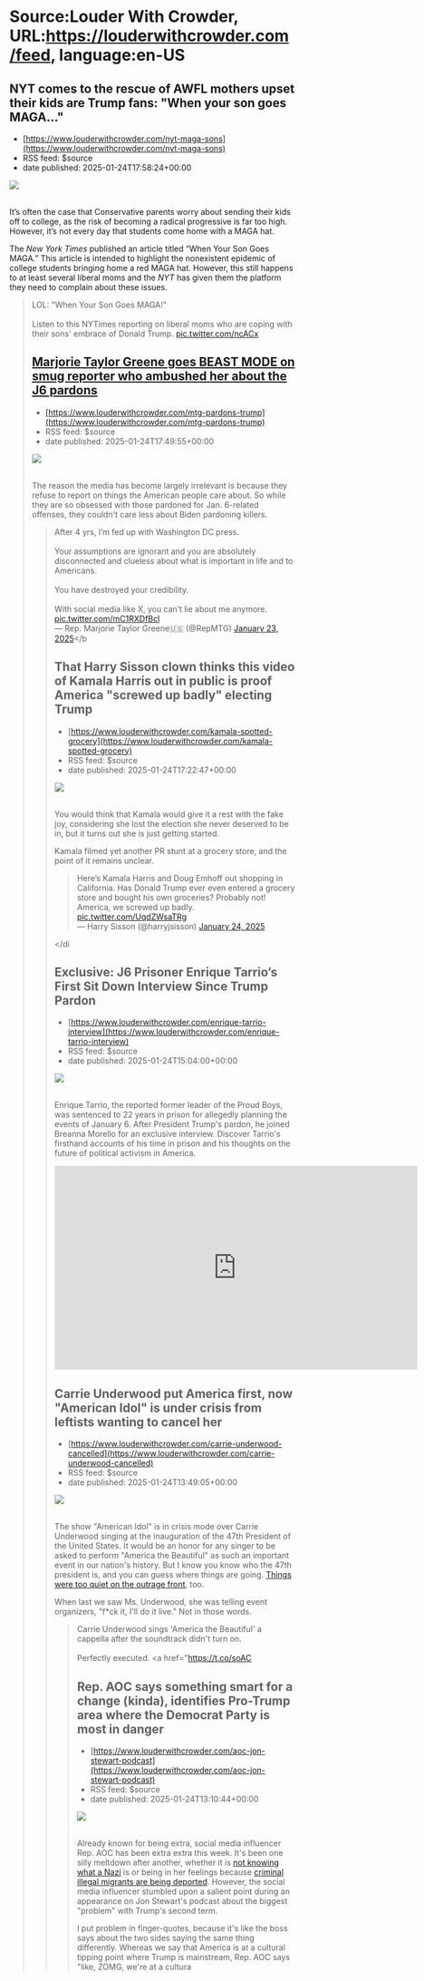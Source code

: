 # Source:Louder With Crowder, URL:https://louderwithcrowder.com/feed, language:en-US

## NYT comes to the rescue of AWFL mothers upset their kids are Trump fans: "When your son goes MAGA..."
 - [https://www.louderwithcrowder.com/nyt-maga-sons](https://www.louderwithcrowder.com/nyt-maga-sons)
 - RSS feed: $source
 - date published: 2025-01-24T17:58:24+00:00

<img src="https://www.louderwithcrowder.com/media-library/image.jpg?id=55855133&width=1200&height=800&coordinates=0%2C43%2C0%2C43"/><br/><br/><p>It’s often the case that Conservative parents worry about sending their kids off to college, as the risk of becoming a radical progressive is far too high. However, it’s not every day that students come home with a MAGA hat. </p><p>The <em>New York Times</em> published an article titled “When Your Son Goes MAGA.” This article is intended to highlight the nonexistent epidemic of college students bringing home a red MAGA hat. However, this still happens to at least several liberal moms and the <em>NYT </em>has given them the platform they need to complain about these issues.</p><div class="rm-embed embed-media"><blockquote class="twitter-tweet">LOL: "When Your Son Goes MAGA!"<br/><br/>Listen to this NYTimes reporting on liberal moms who are coping with their sons' embrace of Donald Trump. <a href="https://t.co/ncACxJAAE1">pic.twitter.com/ncACx

## Marjorie Taylor Greene goes BEAST MODE on smug reporter who ambushed her about the J6 pardons
 - [https://www.louderwithcrowder.com/mtg-pardons-trump](https://www.louderwithcrowder.com/mtg-pardons-trump)
 - RSS feed: $source
 - date published: 2025-01-24T17:49:55+00:00

<img src="https://www.louderwithcrowder.com/media-library/image.png?id=55854840&width=1200&height=800&coordinates=100%2C0%2C100%2C0"/><br/><br/><p>The reason the media has become largely irrelevant is because they refuse to report on things the American people care about. So while they are so obsessed with those pardoned for Jan. 6-related offenses, they couldn't care less about Biden pardoning killers.</p><div class="rm-embed embed-media"><blockquote class="twitter-tweet">After 4 yrs, I’m fed up with Washington DC press.<br/><br/>Your assumptions are ignorant and you are absolutely disconnected and clueless about what is important in life and to Americans. <br/><br/>You have destroyed your credibility.<br/><br/>With social media like X, you can’t lie about me anymore. <a href="https://t.co/mC1RXDfBcl">pic.twitter.com/mC1RXDfBcl</a><br/>— Rep. Marjorie Taylor Greene🇺🇸 (@RepMTG) <a href="https://twitter.com/RepMTG/status/1882249270847500414?ref_src=twsrc%5Etfw">January 23, 2025</a></b

## That Harry Sisson clown thinks this video of Kamala Harris out in public is proof America "screwed up badly" electing Trump
 - [https://www.louderwithcrowder.com/kamala-spotted-grocery](https://www.louderwithcrowder.com/kamala-spotted-grocery)
 - RSS feed: $source
 - date published: 2025-01-24T17:22:47+00:00

<img src="https://www.louderwithcrowder.com/media-library/image.jpg?id=55853143&width=1200&height=800&coordinates=35%2C0%2C36%2C0"/><br/><br/><p>You would think that Kamala would give it a rest with the fake joy, considering she lost the election she never deserved to be in, but it turns out she is just getting started. </p><p>Kamala filmed yet another PR stunt at a grocery store, and the point of it remains unclear.</p><div class="rm-embed embed-media"><blockquote class="twitter-tweet">Here’s Kamala Harris and Doug Emhoff out shopping in California. Has Donald Trump ever even entered a grocery store and bought his own groceries? Probably not! America, we screwed up badly. <a href="https://t.co/UqdZWsaTRg">pic.twitter.com/UqdZWsaTRg</a><br/>— Harry Sisson (@harryjsisson) <a href="https://twitter.com/harryjsisson/status/1882604815399928220?ref_src=twsrc%5Etfw">January 24, 2025</a></blockquote> <script async="" charset="utf-8" src="https://platform.twitter.com/widgets.js"></script></di

## Exclusive: J6 Prisoner Enrique Tarrio’s First Sit Down Interview Since Trump Pardon
 - [https://www.louderwithcrowder.com/enrique-tarrio-interview](https://www.louderwithcrowder.com/enrique-tarrio-interview)
 - RSS feed: $source
 - date published: 2025-01-24T15:04:00+00:00

<img src="https://www.louderwithcrowder.com/media-library/image.png?id=55847638&width=1200&height=800&coordinates=150%2C0%2C150%2C0"/><br/><br/><p>Enrique Tarrio, the reported former leader of the Proud Boys, was sentenced to 22 years in prison for allegedly planning the events of January 6. After President Trump's pardon, he joined Breanna Morello for an exclusive interview. Discover Tarrio's firsthand accounts of his time in prison and his thoughts on the future of political activism in America.</p><div class="rm-embed embed-media"><iframe allowfullscreen="" class="rumble" frameborder="0" height="360" src="https://rumble.com/embed/v6aozqp/?pub=4430ut" width="640"></iframe></div>

## Carrie Underwood put America first, now "American Idol" is under crisis from leftists wanting to cancel her
 - [https://www.louderwithcrowder.com/carrie-underwood-cancelled](https://www.louderwithcrowder.com/carrie-underwood-cancelled)
 - RSS feed: $source
 - date published: 2025-01-24T13:49:05+00:00

<img src="https://www.louderwithcrowder.com/media-library/image.png?id=55847334&width=1200&height=800&coordinates=206%2C0%2C206%2C0"/><br/><br/><p>The show "American Idol" is in crisis mode over Carrie Underwood singing at the inauguration of the 47th President of the United States. It would be an honor for any singer to be asked to perform "America the Beautiful" as such an important event in our nation's history. But I know you know who the 47th president is, and you can guess where things are going. <a href="https://www.louderwithcrowder.com/carrie-underwood-trump-inauguration" target="_blank">Things were too quiet on the outrage front</a>, too.</p><p>When last we saw Ms. Underwood, she was telling event organizers, "f*ck it, I'll do it live." Not in those words.</p><div class="rm-embed embed-media"><blockquote class="twitter-tweet">Carrie Underwood sings 'America the Beautiful' a cappella after the soundtrack didn't turn on.<br/><br/>Perfectly executed. <a href="https://t.co/soAC

## Rep. AOC says something smart for a change (kinda), identifies Pro-Trump area where the Democrat Party is most in danger
 - [https://www.louderwithcrowder.com/aoc-jon-stewart-podcast](https://www.louderwithcrowder.com/aoc-jon-stewart-podcast)
 - RSS feed: $source
 - date published: 2025-01-24T13:10:44+00:00

<img src="https://www.louderwithcrowder.com/media-library/image.png?id=55847007&width=1200&height=800&coordinates=99%2C0%2C100%2C0"/><br/><br/><p>Already known for being extra, social media influencer Rep. AOC has been extra extra this week. It's been one silly meltdown after another, whether it is <a href="https://www.louderwithcrowder.com/aoc-elon-musk-salute" target="_blank">not knowing what a Nazi</a> is or being in her feelings because <a href="https://www.louderwithcrowder.com/aoc-migrants-crimes" target="_blank">criminal illegal migrants are being deported</a>. However, the social media influencer stumbled upon a salient point during an appearance on Jon Stewart's podcast about the biggest "problem" with Trump's second term.</p><p>I put problem in finger-quotes, because it's like the boss says about the two sides saying the same thing differently. Whereas we say that America is at a cultural tipping point where Trump is mainstream, Rep. AOC says "like, ZOMG, we're at a cultura

